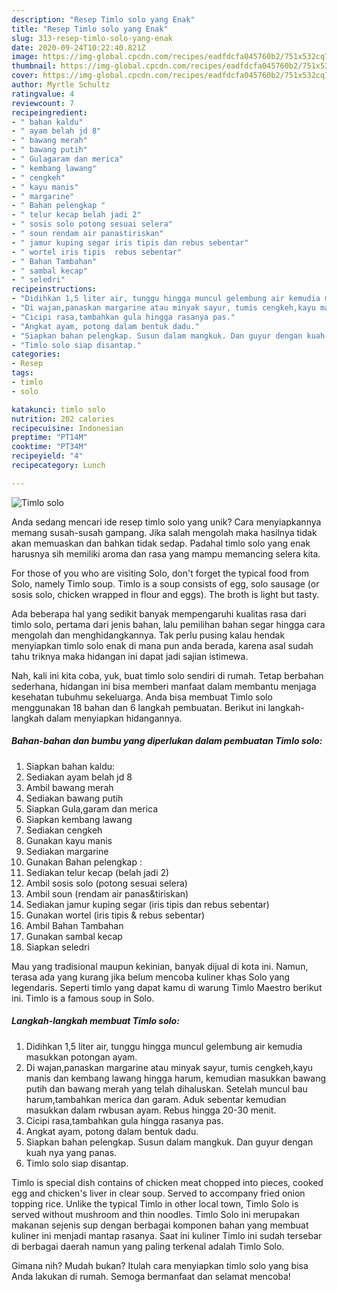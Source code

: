 ```yaml
---
description: "Resep Timlo solo yang Enak"
title: "Resep Timlo solo yang Enak"
slug: 313-resep-timlo-solo-yang-enak
date: 2020-09-24T10:22:40.821Z
image: https://img-global.cpcdn.com/recipes/eadfdcfa045760b2/751x532cq70/timlo-solo-foto-resep-utama.jpg
thumbnail: https://img-global.cpcdn.com/recipes/eadfdcfa045760b2/751x532cq70/timlo-solo-foto-resep-utama.jpg
cover: https://img-global.cpcdn.com/recipes/eadfdcfa045760b2/751x532cq70/timlo-solo-foto-resep-utama.jpg
author: Myrtle Schultz
ratingvalue: 4
reviewcount: 7
recipeingredient:
- " bahan kaldu"
- " ayam belah jd 8"
- " bawang merah"
- " bawang putih"
- " Gulagaram dan merica"
- " kembang lawang"
- " cengkeh"
- " kayu manis"
- " margarine"
- " Bahan pelengkap "
- " telur kecap belah jadi 2"
- " sosis solo potong sesuai selera"
- " soun rendam air panastiriskan"
- " jamur kuping segar iris tipis dan rebus sebentar"
- " wortel iris tipis  rebus sebentar"
- " Bahan Tambahan"
- " sambal kecap"
- " seledri"
recipeinstructions:
- "Didihkan 1,5 liter air, tunggu hingga muncul gelembung air kemudia masukkan potongan ayam."
- "Di wajan,panaskan margarine atau minyak sayur, tumis cengkeh,kayu manis dan kembang lawang hingga harum, kemudian masukkan bawang putih dan bawang merah yang telah dihaluskan. Setelah muncul bau harum,tambahkan merica dan garam. Aduk sebentar kemudian masukkan dalam rwbusan ayam. Rebus hingga 20-30 menit."
- "Cicipi rasa,tambahkan gula hingga rasanya pas."
- "Angkat ayam, potong dalam bentuk dadu."
- "Siapkan bahan pelengkap. Susun dalam mangkuk. Dan guyur dengan kuah nya yang panas."
- "Timlo solo siap disantap."
categories:
- Resep
tags:
- timlo
- solo

katakunci: timlo solo 
nutrition: 202 calories
recipecuisine: Indonesian
preptime: "PT14M"
cooktime: "PT34M"
recipeyield: "4"
recipecategory: Lunch

---
```



![Timlo solo](https://img-global.cpcdn.com/recipes/eadfdcfa045760b2/751x532cq70/timlo-solo-foto-resep-utama.jpg)

Anda sedang mencari ide resep timlo solo yang unik? Cara menyiapkannya memang susah-susah gampang. Jika salah mengolah maka hasilnya tidak akan memuaskan dan bahkan tidak sedap. Padahal timlo solo yang enak harusnya sih memiliki aroma dan rasa yang mampu memancing selera kita.

For those of you who are visiting Solo, don&#39;t forget the typical food from Solo, namely Timlo soup. Timlo is a soup consists of egg, solo sausage (or sosis solo, chicken wrapped in flour and eggs). The broth is light but tasty.

Ada beberapa hal yang sedikit banyak mempengaruhi kualitas rasa dari timlo solo, pertama dari jenis bahan, lalu pemilihan bahan segar hingga cara mengolah dan menghidangkannya. Tak perlu pusing kalau hendak menyiapkan timlo solo enak di mana pun anda berada, karena asal sudah tahu triknya maka hidangan ini dapat jadi sajian istimewa.


Nah, kali ini kita coba, yuk, buat timlo solo sendiri di rumah. Tetap berbahan sederhana, hidangan ini bisa memberi manfaat dalam membantu menjaga kesehatan tubuhmu sekeluarga. Anda bisa membuat Timlo solo menggunakan 18 bahan dan 6 langkah pembuatan. Berikut ini langkah-langkah dalam menyiapkan hidangannya.

<!--inarticleads1-->

##### Bahan-bahan dan bumbu yang diperlukan dalam pembuatan Timlo solo:

1. Siapkan  bahan kaldu:
1. Sediakan  ayam belah jd 8
1. Ambil  bawang merah
1. Sediakan  bawang putih
1. Siapkan  Gula,garam dan merica
1. Siapkan  kembang lawang
1. Sediakan  cengkeh
1. Gunakan  kayu manis
1. Sediakan  margarine
1. Gunakan  Bahan pelengkap :
1. Sediakan  telur kecap (belah jadi 2)
1. Ambil  sosis solo (potong sesuai selera)
1. Ambil  soun (rendam air panas&amp;tiriskan)
1. Sediakan  jamur kuping segar (iris tipis dan rebus sebentar)
1. Gunakan  wortel (iris tipis &amp; rebus sebentar)
1. Ambil  Bahan Tambahan
1. Gunakan  sambal kecap
1. Siapkan  seledri


Mau yang tradisional maupun kekinian, banyak dijual di kota ini. Namun, terasa ada yang kurang jika belum mencoba kuliner khas Solo yang legendaris. Seperti timlo yang dapat kamu di warung Timlo Maestro berikut ini. Timlo is a famous soup in Solo. 

<!--inarticleads2-->

##### Langkah-langkah membuat Timlo solo:

1. Didihkan 1,5 liter air, tunggu hingga muncul gelembung air kemudia masukkan potongan ayam.
1. Di wajan,panaskan margarine atau minyak sayur, tumis cengkeh,kayu manis dan kembang lawang hingga harum, kemudian masukkan bawang putih dan bawang merah yang telah dihaluskan. Setelah muncul bau harum,tambahkan merica dan garam. Aduk sebentar kemudian masukkan dalam rwbusan ayam. Rebus hingga 20-30 menit.
1. Cicipi rasa,tambahkan gula hingga rasanya pas.
1. Angkat ayam, potong dalam bentuk dadu.
1. Siapkan bahan pelengkap. Susun dalam mangkuk. Dan guyur dengan kuah nya yang panas.
1. Timlo solo siap disantap.


Timlo is special dish contains of chicken meat chopped into pieces, cooked egg and chicken&#39;s liver in clear soup. Served to accompany fried onion topping rice. Unlike the typical Timlo in other local town, Timlo Solo is served without mushroom and thin noodles. Timlo Solo ini merupakan makanan sejenis sup dengan berbagai komponen bahan yang membuat kuliner ini menjadi mantap rasanya. Saat ini kuliner Timlo ini sudah tersebar di berbagai daerah namun yang paling terkenal adalah Timlo Solo. 

Gimana nih? Mudah bukan? Itulah cara menyiapkan timlo solo yang bisa Anda lakukan di rumah. Semoga bermanfaat dan selamat mencoba!
